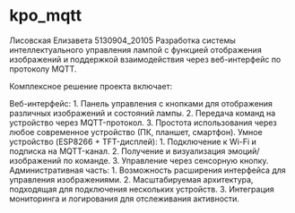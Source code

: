 # kpo_mqtt
Лисовская Елизавета 5130904_20105 
Разработка системы интеллектуального управления лампой с функцией отображения изображений и поддержкой взаимодействия через веб-интерфейс по протоколу MQTT.

Комплексное решение проекта включает:

  Веб-интерфейс:
    1. Панель управления с кнопками для отображения различных изображений и состояний лампы.
    2. Передача команд на устройство через MQTT-протокол.
    3. Простота использования через любое современное устройство (ПК, планшет, смартфон).
  Умное устройство (ESP8266 + TFT-дисплей):
    1. Подключение к Wi-Fi и подписка на MQTT-канал.
    2. Получение и визуализация эмоций/изображений по команде.
    3. Управление через сенсорную кнопку.
  Административная часть:
    1. Возможность расширения интерфейса для управления изображениями.
    2. Масштабируемая архитектура, подходящая для подключения нескольких устройств.
    3. Интеграция мониторинга и логирования для отслеживания активности.
